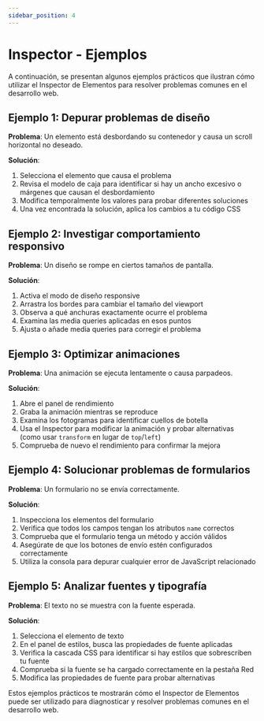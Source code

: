 ```yaml
---
sidebar_position: 4
---
```


# Inspector - Ejemplos

A continuación, se presentan algunos ejemplos prácticos que ilustran cómo utilizar el Inspector de Elementos para resolver problemas comunes en el desarrollo web.

## Ejemplo 1: Depurar problemas de diseño

**Problema**: Un elemento está desbordando su contenedor y causa un scroll horizontal no deseado.

**Solución**:
1. Selecciona el elemento que causa el problema
2. Revisa el modelo de caja para identificar si hay un ancho excesivo o márgenes que causan el desbordamiento
3. Modifica temporalmente los valores para probar diferentes soluciones
4. Una vez encontrada la solución, aplica los cambios a tu código CSS

## Ejemplo 2: Investigar comportamiento responsivo

**Problema**: Un diseño se rompe en ciertos tamaños de pantalla.

**Solución**:
1. Activa el modo de diseño responsive
2. Arrastra los bordes para cambiar el tamaño del viewport
3. Observa a qué anchuras exactamente ocurre el problema
4. Examina las media queries aplicadas en esos puntos
5. Ajusta o añade media queries para corregir el problema

## Ejemplo 3: Optimizar animaciones

**Problema**: Una animación se ejecuta lentamente o causa parpadeos.

**Solución**:
1. Abre el panel de rendimiento
2. Graba la animación mientras se reproduce
3. Examina los fotogramas para identificar cuellos de botella
4. Usa el Inspector para modificar la animación y probar alternativas (como usar `transform` en lugar de `top`/`left`)
5. Comprueba de nuevo el rendimiento para confirmar la mejora

## Ejemplo 4: Solucionar problemas de formularios

**Problema**: Un formulario no se envía correctamente.

**Solución**:
1. Inspecciona los elementos del formulario
2. Verifica que todos los campos tengan los atributos `name` correctos
3. Comprueba que el formulario tenga un método y acción válidos
4. Asegúrate de que los botones de envío estén configurados correctamente
5. Utiliza la consola para depurar cualquier error de JavaScript relacionado

## Ejemplo 5: Analizar fuentes y tipografía

**Problema**: El texto no se muestra con la fuente esperada.

**Solución**:
1. Selecciona el elemento de texto
2. En el panel de estilos, busca las propiedades de fuente aplicadas
3. Verifica la cascada CSS para identificar si hay estilos que sobrescriben tu fuente
4. Comprueba si la fuente se ha cargado correctamente en la pestaña Red
5. Modifica las propiedades de fuente para probar alternativas

Estos ejemplos prácticos te mostrarán cómo el Inspector de Elementos puede ser utilizado para diagnosticar y resolver problemas comunes en el desarrollo web.